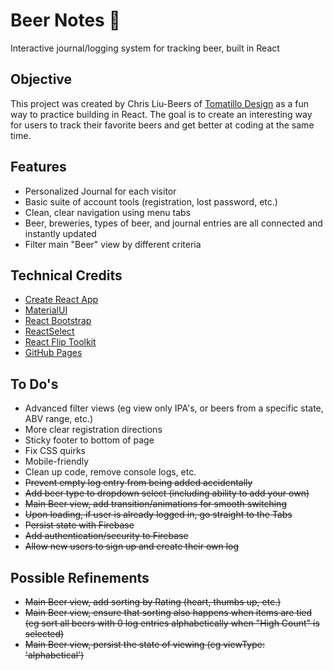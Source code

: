 # Beer Notes 🍺

Interactive journal/logging system for tracking beer, built in React

## Objective

This project was created by Chris Liu-Beers of [Tomatillo Design](http://www.tomatillodesign.com) as a fun way to practice building in React. The goal is to create an interesting way for users to track their favorite beers and get better at coding at the same time.

## Features

- Personalized Journal for each visitor
- Basic suite of account tools (registration, lost password, etc.)
- Clean, clear navigation using menu tabs
- Beer, breweries, types of beer, and journal entries are all connected and instantly updated
- Filter main "Beer" view by different criteria

## Technical Credits

- [Create React App](https://github.com/facebook/create-react-app)
- [MaterialUI](https://material-ui.com/)
- [React Bootstrap](https://react-bootstrap.github.io/)
- [ReactSelect](https://react-select.com/home)
- [React Flip Toolkit](https://github.com/aholachek/react-flip-toolkit)
- [GitHub Pages](https://github.com/gitname/react-gh-pages)

## To Do's

- Advanced filter views (eg view only IPA's, or beers from a specific state, ABV range, etc.)
- More clear registration directions
- Sticky footer to bottom of page
- Fix CSS quirks
- Mobile-friendly
- Clean up code, remove console logs, etc.
- ~~Prevent empty log entry from being added accidentally~~
- ~~Add beer type to dropdown select (including ability to add your own)~~
- ~~Main Beer view, add transition/animations for smooth switching~~
- ~~Upon loading, if user is already logged in, go straight to the Tabs~~
- ~~Persist state with Firebase~~
- ~~Add authentication/security to Firebase~~
- ~~Allow new users to sign up and create their own log~~

## Possible Refinements

- ~~Main Beer view, add sorting by Rating (heart, thumbs up, etc.)~~
- ~~Main Beer view, ensure that sorting also happens when items are tied (eg sort all beers with 0 log entries alphabetically when "High Count" is selected)~~
- ~~Main Beer view, persist the state of viewing (eg viewType: 'alphabetical')~~
